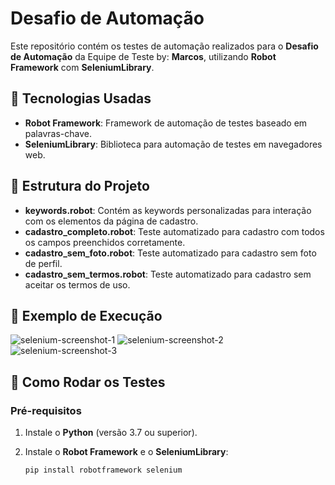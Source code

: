 # Desafio de Automação

Este repositório contém os testes de automação realizados para o **Desafio de Automação** da Equipe de Teste by: **Marcos**, utilizando **Robot Framework** com **SeleniumLibrary**.

## 🔧 Tecnologias Usadas

- **Robot Framework**: Framework de automação de testes baseado em palavras-chave.
- **SeleniumLibrary**: Biblioteca para automação de testes em navegadores web.

## 📂 Estrutura do Projeto

- **keywords.robot**: Contém as keywords personalizadas para interação com os elementos da página de cadastro.
- **cadastro_completo.robot**: Teste automatizado para cadastro com todos os campos preenchidos corretamente.
- **cadastro_sem_foto.robot**: Teste automatizado para cadastro sem foto de perfil.
- **cadastro_sem_termos.robot**: Teste automatizado para cadastro sem aceitar os termos de uso.

## 📸 Exemplo de Execução
![selenium-screenshot-1](https://github.com/user-attachments/assets/a932d089-f746-4db9-98cb-d352460ef4f0)
![selenium-screenshot-2](https://github.com/user-attachments/assets/4b7f0401-9701-40f7-8064-940e02d7bdda)
![selenium-screenshot-3](https://github.com/user-attachments/assets/2d59a079-40f5-454c-a218-07588ae60d9d)

## 🚀 Como Rodar os Testes

### Pré-requisitos

1. Instale o **Python** (versão 3.7 ou superior).
2. Instale o **Robot Framework** e o **SeleniumLibrary**:

   ```bash
   pip install robotframework selenium
